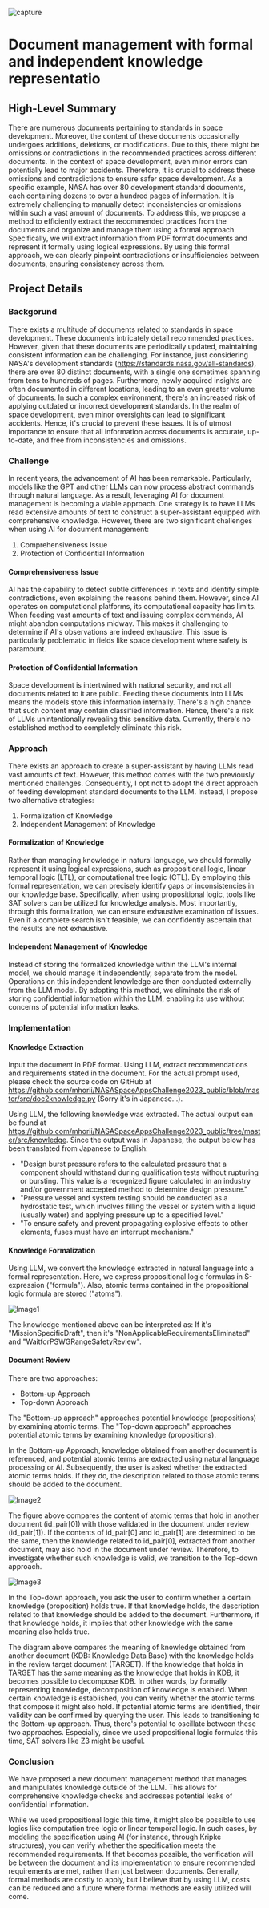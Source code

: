 ![capture](capture.PNG)

# Document management with formal and independent knowledge representatio
## High-Level Summary

There are numerous documents pertaining to standards in space development. Moreover, the content of these documents occasionally undergoes additions, deletions, or modifications. Due to this, there might be omissions or contradictions in the recommended practices across different documents. In the context of space development, even minor errors can potentially lead to major accidents. Therefore, it is crucial to address these omissions and contradictions to ensure safer space development. As a specific example, NASA has over 80 development standard documents, each containing dozens to over a hundred pages of information. It is extremely challenging to manually detect inconsistencies or omissions within such a vast amount of documents. To address this, we propose a method to efficiently extract the recommended practices from the documents and organize and manage them using a formal approach. Specifically, we will extract information from PDF format documents and represent it formally using logical expressions. By using this formal approach, we can clearly pinpoint contradictions or insufficiencies between documents, ensuring consistency across them.

## Project Details
### Backgorund
There exists a multitude of documents related to standards in space development. These documents intricately detail recommended practices. However, given that these documents are periodically updated, maintaining consistent information can be challenging. For instance, just considering NASA's development standards (https://standards.nasa.gov/all-standards), there are over 80 distinct documents, with a single one sometimes spanning from tens to hundreds of pages. Furthermore, newly acquired insights are often documented in different locations, leading to an even greater volume of documents.
In such a complex environment, there's an increased risk of applying outdated or incorrect development standards. In the realm of space development, even minor oversights can lead to significant accidents. Hence, it's crucial to prevent these issues. It is of utmost importance to ensure that all information across documents is accurate, up-to-date, and free from inconsistencies and omissions.

### Challenge
In recent years, the advancement of AI has been remarkable. Particularly, models like the GPT and other LLMs can now process abstract commands through natural language. As a result, leveraging AI for document management is becoming a viable approach. One strategy is to have LLMs read extensive amounts of text to construct a super-assistant equipped with comprehensive knowledge.
However, there are two significant challenges when using AI for document management:

1. Comprehensiveness Issue
2. Protection of Confidential Information

#### Comprehensiveness Issue
AI has the capability to detect subtle differences in texts and identify simple contradictions, even explaining the reasons behind them. However, since AI operates on computational platforms, its computational capacity has limits. When feeding vast amounts of text and issuing complex commands, AI might abandon computations midway. This makes it challenging to determine if AI's observations are indeed exhaustive. This issue is particularly problematic in fields like space development where safety is paramount.

#### Protection of Confidential Information
Space development is intertwined with national security, and not all documents related to it are public. Feeding these documents into LLMs means the models store this information internally. There's a high chance that such content may contain classified information. Hence, there's a risk of LLMs unintentionally revealing this sensitive data. Currently, there's no established method to completely eliminate this risk.

### Approach
There exists an approach to create a super-assistant by having LLMs read vast amounts of text. However, this method comes with the two previously mentioned challenges. Consequently, I opt not to adopt the direct approach of feeding development standard documents to the LLM. Instead, I propose two alternative strategies:
1. Formalization of Knowledge
2. Independent Management of Knowledge

#### Formalization of Knowledge
Rather than managing knowledge in natural language, we should formally represent it using logical expressions, such as propositional logic, linear temporal logic (LTL), or computational tree logic (CTL). By employing this formal representation, we can precisely identify gaps or inconsistencies in our knowledge base. Specifically, when using propositional logic, tools like SAT solvers can be utilized for knowledge analysis. Most importantly, through this formalization, we can ensure exhaustive examination of issues. Even if a complete search isn't feasible, we can confidently ascertain that the results are not exhaustive.

#### Independent Management of Knowledge
Instead of storing the formalized knowledge within the LLM's internal model, we should manage it independently, separate from the model. Operations on this independent knowledge are then conducted externally from the LLM model. By adopting this method, we eliminate the risk of storing confidential information within the LLM, enabling its use without concerns of potential information leaks.

### Implementation
#### Knowledge Extraction
Input the document in PDF format. Using LLM, extract recommendations and requirements stated in the document. For the actual prompt used, please check the source code on GitHub at https://github.com/mhorii/NASASpaceAppsChallenge2023_public/blob/master/src/doc2knowledge.py (Sorry it's in Japanese...).

Using LLM, the following knowledge was extracted. The actual output can be found at https://github.com/mhorii/NASASpaceAppsChallenge2023_public/tree/master/src/knowledge. Since the output was in Japanese, the output below has been translated from Japanese to English:

* "Design burst pressure refers to the calculated pressure that a component should withstand during qualification tests without rupturing or bursting. This value is a recognized figure calculated in an industry and/or government accepted method to determine design pressure."
* "Pressure vessel and system testing should be conducted as a hydrostatic test, which involves filling the vessel or system with a liquid (usually water) and applying pressure up to a specified level."
* "To ensure safety and prevent propagating explosive effects to other elements, fuses must have an interrupt mechanism."

#### Knowledge Formalization

Using LLM, we convert the knowledge extracted in natural language into a formal representation. Here, we express propositional logic formulas in S-expression ("formula"). Also, atomic terms contained in the propositional logic formula are stored ("atoms").

![Image1](image_B3MFvmj.width-1024.png)

The knowledge mentioned above can be interpreted as: If it's "MissionSpecificDraft", then it's "NonApplicableRequirementsEliminated" and "WaitforPSWGRangeSafetyReview".


#### Document Review

There are two approaches:

* Bottom-up Approach
* Top-down Approach

The "Bottom-up approach" approaches potential knowledge (propositions) by examining atomic terms. The "Top-down approach" approaches potential atomic terms by examining knowledge (propositions).

In the Bottom-up Approach, knowledge obtained from another document is referenced, and potential atomic terms are extracted using natural language processing or AI. Subsequently, the user is asked whether the extracted atomic terms holds. If they do, the description related to those atomic terms should be added to the document.

![Image2](image_20JYYj1.width-1024.png)

The figure above compares the content of atomic terms that hold in another document (id_pair[0]) with those validated in the document under review (id_pair[1]). If the contents of id_pair[0] and id_pair[1] are determined to be the same, then the knowledge related to id_pair[0], extracted from another document, may also hold in the document under review. Therefore, to investigate whether such knowledge is valid, we transition to the Top-down approach.

![Image3](image_Hlfwul3.width-1024.png)

In the Top-down approach, you ask the user to confirm whether a certain knowledge (proposition) holds true. If that knowledge holds, the description related to that knowledge should be added to the document. Furthermore, if that knowledge holds, it implies that other knowledge with the same meaning also holds true.

The diagram above compares the meaning of knowledge obtained from another document (KDB: Knowledge Data Base) with the knowledge holds in the review target document (TARGET). If the knowledge that holds in TARGET has the same meaning as the knowledge that holds in KDB, it becomes possible to decompose KDB. In other words, by formally representing knowledge, decomposition of knowledge is enabled. When certain knowledge is established, you can verify whether the atomic terms that compose it might also hold. If potential atomic terms are identified, their validity can be confirmed by querying the user. This leads to transitioning to the Bottom-up approach. Thus, there's potential to oscillate between these two approaches. Especially, since we used propositional logic formulas this time, SAT solvers like Z3 might be useful.

### Conclusion

We have proposed a new document management method that manages and manipulates knowledge outside of the LLM. This allows for comprehensive knowledge checks and addresses potential leaks of confidential information.

While we used propositional logic this time, it might also be possible to use logics like computation tree logic or linear temporal logic. In such cases, by modeling the specification using AI (for instance, through Kripke structures), you can verify whether the specification meets the recommended requirements. If that becomes possible, the verification will be between the document and its implementation to ensure recommended requirements are met, rather than just between documents. Generally, formal methods are costly to apply, but I believe that by using LLM, costs can be reduced and a future where formal methods are easily utilized will come.
